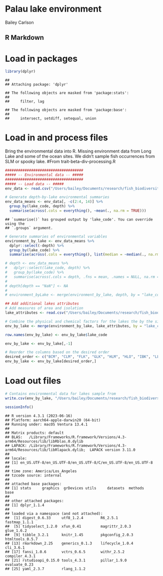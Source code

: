 Palau lake environment
================
Bailey Carlson

## R Markdown

# Load in packages

``` r
library(dplyr)
```

    ## 
    ## Attaching package: 'dplyr'

    ## The following objects are masked from 'package:stats':
    ## 
    ##     filter, lag

    ## The following objects are masked from 'package:base':
    ## 
    ##     intersect, setdiff, setequal, union

# Load in and process files

Bring the environmental data into R. Missing environment data from Long
Lake and some of the ocean sites. We didn’t sample fish occurrences from
SLM or spooky lake. \#From trait-beta-div-processing.R

``` r
####################################
##### -- Environmental data -- #####
####################################
##### -- Load data -- #####
env_data <- read.csv("/Users/bailey/Documents/research/fish_biodiversity/data/collection/environment/annual-environmental/annual-environmental-without_h2s_layer.csv", header = TRUE)

# Generate depth-by-lake environmental summaries
env_data_means <- env_data[, -c(2:4, 14)] %>%
  group_by(lake_code, depth) %>%
  summarise(across(.cols = everything(), ~mean(., na.rm = TRUE)))
```

    ## `summarise()` has grouped output by 'lake_code'. You can override using the
    ## `.groups` argument.

``` r
# Generate summaries of environmental variables
environment_by_lake <- env_data_means %>%
  dplyr::select(-depth) %>%
  group_by(lake_code) %>%
  summarise(across(.cols = everything(), list(median = ~median(., na.rm = TRUE), sd = ~sd(., na.rm = TRUE)), .names = "{.col}_{.fn}"))

# depth <- env_data_means %>%
#   dplyr::select(lake_code, depth) %>%
#   group_by(lake_code) %>%
#   summarise(across(.cols = depth, .fns = mean, .names = NULL, na.rm = TRUE))
# 
# depth[depth == "NaN"] <- NA
# 
# environment_byLake <- merge(environment_by_lake, depth, by = "lake_code", all = TRUE)

## Add additional lakes attributes
# Add measures of area and isolation
lake_attributes <- read.csv("/Users/bailey/Documents/research/fish_biodiversity/data/collection/environment/lake_physical_attributes.csv", header = TRUE)

# Combine the physical and chemical factors for the lakes the by the site column
env_by_lake <- merge(environment_by_lake, lake_attributes, by = "lake_code", all = TRUE)

row.names(env_by_lake) <- env_by_lake$lake_code

env_by_lake <- env_by_lake[,-1]

# Reorder the columns based on the desired order
desired_order <- c("BCM", "CLM", "FLK", "GLK", "HLM", "HLO", "IBK", "LLN", "LCN", "MLN", "NCN", "NLK", "NLN", "NLU", "OLO", "OOO", "OTM", "OOM", "RCA", "REF", "SLN", "TLN", "ULN")
env_by_lake <- env_by_lake[desired_order,]
```

# Load out files

``` r
# Contains environmental data for lakes sample from
write.csv(env_by_lake, "/Users/bailey/Documents/research/fish_biodiversity/data/collection/environment/env_by_lake.csv")

sessionInfo()
```

    ## R version 4.3.1 (2023-06-16)
    ## Platform: aarch64-apple-darwin20 (64-bit)
    ## Running under: macOS Ventura 13.4.1
    ## 
    ## Matrix products: default
    ## BLAS:   /Library/Frameworks/R.framework/Versions/4.3-arm64/Resources/lib/libRblas.0.dylib 
    ## LAPACK: /Library/Frameworks/R.framework/Versions/4.3-arm64/Resources/lib/libRlapack.dylib;  LAPACK version 3.11.0
    ## 
    ## locale:
    ## [1] en_US.UTF-8/en_US.UTF-8/en_US.UTF-8/C/en_US.UTF-8/en_US.UTF-8
    ## 
    ## time zone: America/Los_Angeles
    ## tzcode source: internal
    ## 
    ## attached base packages:
    ## [1] stats     graphics  grDevices utils     datasets  methods   base     
    ## 
    ## other attached packages:
    ## [1] dplyr_1.1.4
    ## 
    ## loaded via a namespace (and not attached):
    ##  [1] digest_0.6.33     utf8_1.2.4        R6_2.5.1          fastmap_1.1.1    
    ##  [5] tidyselect_1.2.0  xfun_0.41         magrittr_2.0.3    glue_1.6.2       
    ##  [9] tibble_3.2.1      knitr_1.45        pkgconfig_2.0.3   htmltools_0.5.7  
    ## [13] rmarkdown_2.25    generics_0.1.3    lifecycle_1.0.4   cli_3.6.1        
    ## [17] fansi_1.0.6       vctrs_0.6.5       withr_2.5.2       compiler_4.3.1   
    ## [21] rstudioapi_0.15.0 tools_4.3.1       pillar_1.9.0      evaluate_0.23    
    ## [25] yaml_2.3.7        rlang_1.1.2
